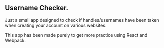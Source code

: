 ## Username Checker.

Just a small app designed to check if handles/usernames have been taken when creating your account on various websites.

This app has been made purely to get more practice using React and Webpack.